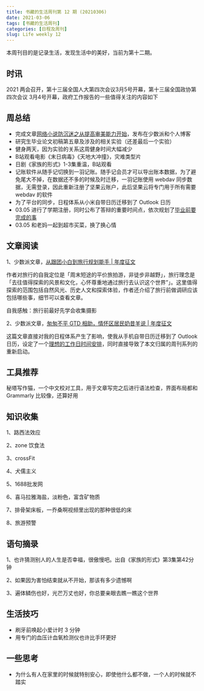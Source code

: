 ```yaml
---
title: 书藏的生活周刊第 12 期 (20210306)
date: 2021-03-06
tags: [书藏的生活周刊]
categories: [日程及周刊]
slug: Life weekly 12
---
```


本周刊目的是记录生活，发现生活中的美好，当前为第十二期。

<!--more-->

## 时讯

2021 两会召开，第十三届全国人大第四次会议3月5号开幕，第十三届全国政协第四次会议 3月4号开幕，政府工作报告的一些值得关注的内容如下

## 周总结

- 完成文章[网络小说防沉迷之从提高审美能力开始](https://sspai.com/post/65325)，发布在少数派和个人博客
- 研究生毕业论文初稿第五章及涉及的相关实验（还差最后一个实验）
- 健身两天，因为实验的关系这周健身时间大幅减少
- B站观看电影《末日病毒》《天地大冲撞》，灾难类型片
- 日剧《家族的形式》1-3集重温，B站观看
- 记账软件从随手记切换到一羽记账。随手记会员才可以导出账本数据，为了避免尾大不掉，在数据还不多的时候及时迁移，一羽记账使用 webdav 同步数据，无需登录，因此重新注册了坚果云账户，此后坚果云将专门用于所有需要 webdav 的软件
- 为了平台的同步，日程体系从小米自带日历迁移到了 Outlook 日历
- 03.05 进行了学期注册，同时公布了答辩的重要时间点，依次规划了[毕业前要完成的事](https://songdehua.github.io/2021/todo-before-graduate/)
- 03.05 和老妈一起到超市买菜，换了换心情

## 文章阅读

1、少数派文章，[从跟团小白到旅行规划能手 | 年度征文](https://sspai.com/post/65271)

作者对旅行的自我定位是「周末短途的平价旅拍游，非徒步非越野」，旅行理念是「去往值得探索的风景和文化，心怀尊重地通过旅行去认识这个世界”」。这里值得探索的范围包括自然风光、历史人文和探索体验，作者还介绍了旅行前做调研应该包括哪些事，细节可以查看文章。

自我感触：旅行前最好先学会收集摄影

2、少数派文章，[匆匆不平 GTD 相助，情怀区居民奶昔羊说 | 年度征文](https://sspai.com/post/65211)

这篇文章直接对我的日程体系产生了影响，使我从手机自带日历迁移到了 Outlook 日历，设定了一个[理想的工作日时间安排](https://songdehua.github.io/2021/ideal-daily-schedule)，同时直接导致了本文归属的周刊系列的重新启动。

## 工具推荐

秘塔写作猫，一个中文校对工具，用于文章写完之后进行语法检查，界面布局都和 Grammarly 比较像，还算好用

## 知识收集

1、路西法效应

2、zone 饮食法

3、crossFit

4、犬儒主义

5、1688批发网

6、喜马拉雅海盐，淡粉色，富含矿物质

7、排骨架床板，一乔桑啊视频里出现的那种很低的床

8、旅游预警

## 语句摘录

1、也许猜测别人的人生是否幸福，很傲慢吧。出自《家族的形式》第3集第42分钟

2、如果因为害怕结束就从不开始，那该有多少遗憾啊

3、遍体鳞伤也好，光芒万丈也好，你总要亲眼去瞧一瞧这个世界

## 生活技巧

- 刷牙前唤起小爱计时 3 分钟
- 用专门的血压计血氧检测仪也许比手环更好

## 一些思考

- 为什么有人在家里的时候就特别安心，即使他什么都不做，一个人的时候就不踏实






